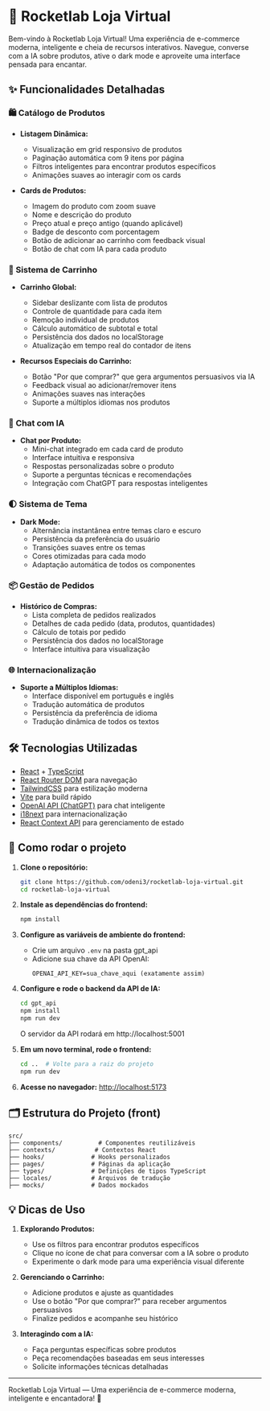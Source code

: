 # 🚀 Rocketlab Loja Virtual

Bem-vindo à Rocketlab Loja Virtual! Uma experiência de e-commerce moderna, inteligente e cheia de recursos interativos. Navegue, converse com a IA sobre produtos, ative o dark mode e aproveite uma interface pensada para encantar.

## ✨ Funcionalidades Detalhadas

### 🛍️ Catálogo de Produtos

- **Listagem Dinâmica:**

  - Visualização em grid responsivo de produtos
  - Paginação automática com 9 itens por página
  - Filtros inteligentes para encontrar produtos específicos
  - Animações suaves ao interagir com os cards

- **Cards de Produtos:**
  - Imagem do produto com zoom suave
  - Nome e descrição do produto
  - Preço atual e preço antigo (quando aplicável)
  - Badge de desconto com porcentagem
  - Botão de adicionar ao carrinho com feedback visual
  - Botão de chat com IA para cada produto

### 🛒 Sistema de Carrinho

- **Carrinho Global:**

  - Sidebar deslizante com lista de produtos
  - Controle de quantidade para cada item
  - Remoção individual de produtos
  - Cálculo automático de subtotal e total
  - Persistência dos dados no localStorage
  - Atualização em tempo real do contador de itens

- **Recursos Especiais do Carrinho:**
  - Botão "Por que comprar?" que gera argumentos persuasivos via IA
  - Feedback visual ao adicionar/remover itens
  - Animações suaves nas interações
  - Suporte a múltiplos idiomas nos produtos

### 💬 Chat com IA

- **Chat por Produto:**
  - Mini-chat integrado em cada card de produto
  - Interface intuitiva e responsiva
  - Respostas personalizadas sobre o produto
  - Suporte a perguntas técnicas e recomendações
  - Integração com ChatGPT para respostas inteligentes

### 🌓 Sistema de Tema

- **Dark Mode:**
  - Alternância instantânea entre temas claro e escuro
  - Persistência da preferência do usuário
  - Transições suaves entre os temas
  - Cores otimizadas para cada modo
  - Adaptação automática de todos os componentes

### 📦 Gestão de Pedidos

- **Histórico de Compras:**
  - Lista completa de pedidos realizados
  - Detalhes de cada pedido (data, produtos, quantidades)
  - Cálculo de totais por pedido
  - Persistência dos dados no localStorage
  - Interface intuitiva para visualização

### 🌐 Internacionalização

- **Suporte a Múltiplos Idiomas:**
  - Interface disponível em português e inglês
  - Tradução automática de produtos
  - Persistência da preferência de idioma
  - Tradução dinâmica de todos os textos

## 🛠️ Tecnologias Utilizadas

- [React](https://react.dev/) + [TypeScript](https://www.typescriptlang.org/)
- [React Router DOM](https://reactrouter.com/) para navegação
- [TailwindCSS](https://tailwindcss.com/) para estilização moderna
- [Vite](https://vitejs.dev/) para build rápido
- [OpenAI API (ChatGPT)](https://platform.openai.com/) para chat inteligente
- [i18next](https://www.i18next.com/) para internacionalização
- [React Context API](https://react.dev/learn/passing-data-deeply-with-context) para gerenciamento de estado

## 🚦 Como rodar o projeto

1. **Clone o repositório:**

   ```bash
   git clone https://github.com/odeni3/rocketlab-loja-virtual.git
   cd rocketlab-loja-virtual
   ```

2. **Instale as dependências do frontend:**

   ```bash
   npm install
   ```

3. **Configure as variáveis de ambiente do frontend:**

   - Crie um arquivo `.env` na pasta gpt_api
   - Adicione sua chave da API OpenAI:
     ```
     OPENAI_API_KEY=sua_chave_aqui (exatamente assim)
     ```

4. **Configure e rode o backend da API de IA:**

   ```bash
   cd gpt_api
   npm install
   npm run dev
   ```

   O servidor da API rodará em http://localhost:5001

5. **Em um novo terminal, rode o frontend:**

   ```bash
   cd ..  # Volte para a raiz do projeto
   npm run dev
   ```

6. **Acesse no navegador:**
   [http://localhost:5173](http://localhost:5173)

## 🗂️ Estrutura do Projeto (front)

```
src/
├── components/          # Componentes reutilizáveis
├── contexts/           # Contextos React
├── hooks/             # Hooks personalizados
├── pages/             # Páginas da aplicação
├── types/             # Definições de tipos TypeScript
├── locales/           # Arquivos de tradução
├── mocks/             # Dados mockados
```

## 💡 Dicas de Uso

1. **Explorando Produtos:**

   - Use os filtros para encontrar produtos específicos
   - Clique no ícone de chat para conversar com a IA sobre o produto
   - Experimente o dark mode para uma experiência visual diferente

2. **Gerenciando o Carrinho:**

   - Adicione produtos e ajuste as quantidades
   - Use o botão "Por que comprar?" para receber argumentos persuasivos
   - Finalize pedidos e acompanhe seu histórico

3. **Interagindo com a IA:**
   - Faça perguntas específicas sobre produtos
   - Peça recomendações baseadas em seus interesses
   - Solicite informações técnicas detalhadas

---

Rocketlab Loja Virtual — Uma experiência de e-commerce moderna, inteligente e encantadora! 🚀
